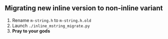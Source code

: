 ## Migrating new inline version to non-inline variant

1. Rename `m-string.h` to `m-string.h.old`
2. Launch `./inline_mstring_migrate.py`
3. __Pray to your gods__